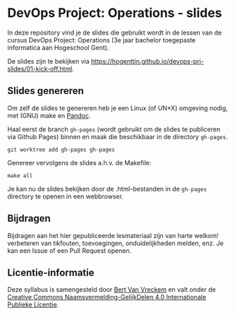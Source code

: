 # DevOps Project: Operations - slides

In deze repository vind je de slides die gebruikt wordt in de lessen van de cursus DevOps Project: Operations (3e jaar bachelor toegepaste informatica aan Hogeschool Gent).

De slides zijn te bekijken via <https://hogenttin.github.io/devops-prj-slides/01-kick-off.html>.

## Slides genereren

Om zelf de slides te genereren heb je een Linux (of UN*X) omgeving nodig, met (GNU) make en [Pandoc](https://pandoc.org/).

Haal eerst de branch `gh-pages` (wordt gebruikt om de slides te publiceren via Github Pages) binnen en maak die beschikbaar in de directory `gh-pages`.

```console
git worktree add gh-pages gh-pages
```

Genereer vervolgens de slides a.h.v. de Makefile:

```console
make all
```

Je kan nu de slides bekijken door de .html-bestanden in de `gh-pages` directory te openen in een webbrowser.

## Bijdragen

Bijdragen aan het hier gepubliceerde lesmateriaal zijn van harte welkom! verbeteren van tikfouten, toevoegingen, onduidelijkheden melden, enz. Je kan een Issue of een Pull Request openen.

## Licentie-informatie

Deze syllabus is samengesteld door [Bert Van Vreckem](https://github.com/bertvv/) en valt onder de [Creative Commons Naamsvermelding-GelijkDelen 4.0 Internationale Publieke Licentie](http://creativecommons.org/licenses/by-sa/4.0/).
